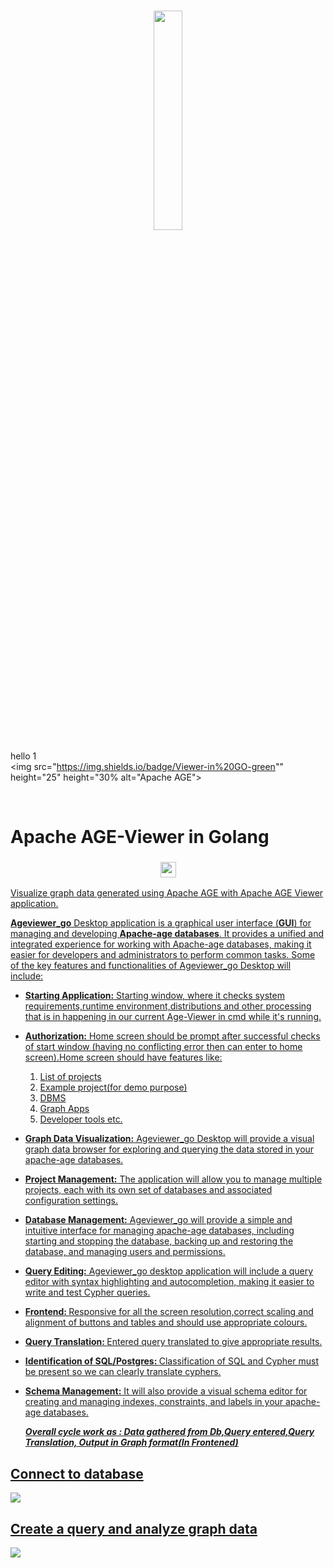 <br>

<p align="center">
     <img src="https://age.apache.org/age-manual/master/_static/logo.png" width="30%" height="30%">
<br>

hello 1
</br>
<img src="https://img.shields.io/badge/Viewer-in%20GO-green"" height="25" height="30% alt="Apache AGE">
</p>
<br>

# Apache AGE-Viewer in Golang

<h3 align="center">
    <a href="https://age.apache.org/age-manual/master/_static/logo.png" target="_blank">
        <img src="https://age.apache.org/age-manual/master/_static/logo.png"" height="25" height="30% alt="Apache AGE">
</h3>
<p>
Visualize graph data generated using Apache AGE with Apache AGE Viewer application.


**Ageviewer_go** Desktop application is a graphical user interface (**GUI**) for managing and developing **Apache-age databases**. It provides a unified and integrated experience for working with Apache-age databases, making it easier for developers and administrators to perform common tasks. Some of the key features and functionalities of Ageviewer_go Desktop will include:

- <b>Starting Application:</b> Starting window, where it checks system requirements,runtime environment,distributions and other processing that is in happening in our current Age-Viewer in cmd while it's running.
     
- <b>Authorization:</b> Home screen should be prompt after successful checks of start window (having no conflicting error then can enter to home screen).Home screen should have features like:
     <ol>
       <li>List of projects</li>
       <li> Example project(for demo purpose)</li>
       <li>DBMS</li>
       <li>Graph Apps</li>
       <li>Developer tools etc.</li>
     </ol>
  
- <b>Graph Data Visualization:</b> Ageviewer_go Desktop will provide a visual graph data browser for exploring and querying the data stored in your apache-age databases.
  
- <b>Project Management:</b> The application will allow you to manage multiple projects, each with its own set of databases and associated configuration settings.
 
- <b>Database Management:</b> Ageviewer_go will provide a simple and intuitive interface for managing apache-age databases, including starting and stopping the database, backing up and restoring the database, and managing users and permissions.
 
- <b>Query Editing:</b> Ageviewer_go desktop application will include a query editor with syntax highlighting and autocompletion, making it easier to write and test Cypher queries.
     
- <b>Frontend: </b> Responsive for all the screen resolution,correct scaling and alignment of buttons and tables and should use appropriate colours.
   
- <b>Query Translation: </b> Entered query translated to give appropriate results.
     
- <b> Identification of SQL/Postgres: </b> Classification of SQL and Cypher must be present so we can clearly translate cyphers.
    
- <b>Schema Management:</b> It will also provide a visual schema editor for creating and managing indexes, constraints, and labels in your apache-age databases.
     
   <b><i>Overall cycle work as : Data gathered from Db,Query entered,Query Translation, Output in Graph format(In Frontened)</b></i>


</p>
<h2>Connect to database</h2>
<img src="https://user-images.githubusercontent.com/67288224/217324853-2755019a-bb3a-435d-8eb5-c48fc18df9ce.png"/>
<h2>Create a query and analyze graph data</h2>
<img src="https://user-images.githubusercontent.com/67288224/217334417-ff6e51ce-de51-46d5-bf32-098974967e33.gif"/>
